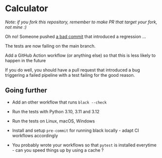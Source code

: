 # Calculator

_Note: if you fork this repository, remember to make PR that target your fork, not mine :)_

Oh no! Someone pushed [a bad commit](https://github.com/dmerejkowsky/kata-buggy-calculator/commit/dd3cea773b6bb9ee73243a739820d094584f286f)  that introduced a regression ...

The tests are now failing on the main branch.

Add a GitHub Action workflow (or anything else) so that this is less
likely to happen in the future

If you do well, you should have a pull request that introduced a bug
triggering a failed pipeline with a test failing for the good reason.


## Going further


* Add an other workflow that runs `black --check`

* Run the tests with Python 3.10, 3.11 and 3.12
 
* Run the tests on Linux, macOS, Windows
 
 * Install and setup `pre-commit` for running black locally - adapt CI workflows accordingly
  
* You probably wrote your workflows so that `pytest` is installed everytime - can
  you speed things up by using a cache ?
